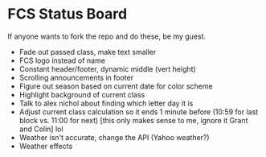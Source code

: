 FCS Status Board
================

If anyone wants to fork the repo and do these, be my guest.

- Fade out passed class, make text smaller
- FCS logo instead of name
- Constant header/footer, dynamic middle (vert height)
- Scrolling announcements in footer
- Figure out season based on current date for color scheme
- Highlight background of current class
- Talk to alex nichol about finding which letter day it is
- Adjust current class calculation so it ends 1 minute before (10:59 for last block vs. 11:00 for next) [this only makes sense to me, ignore it Grant and Colin] lol
- Weather isn't accurate, change the API (Yahoo weather?)
- Weather effects
